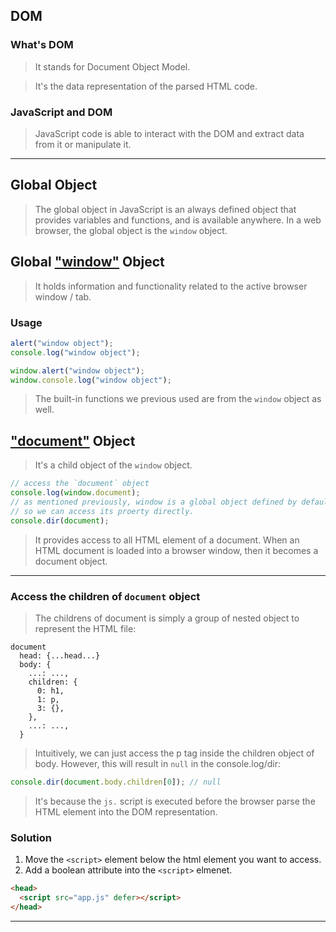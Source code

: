 ## DOM
### What's DOM
> It stands for Document Object Model.

> It's the data representation of the parsed HTML code.

### JavaScript and DOM
> JavaScript code is able to interact with the DOM and extract data from it or manipulate it.

---

## Global Object
> The global object in JavaScript is an always defined object that provides variables and functions, and is available anywhere. In a web browser, the global object is the `window` object.

## Global ["window"](https://www.studytonight.com/javascript/javascript-window-object) Object
> It holds information and functionality related to the active browser window / tab.
### Usage
```js
alert("window object");
console.log("window object");

window.alert("window object");
window.console.log("window object");
```
> The built-in functions we previous used are from the `window` object as well.

##  ["document"](https://www.studytonight.com/javascript/javascript-document-object) Object
> It's a child object of the `window` object.
```js
// access the `document` object
console.log(window.document);
// as mentioned previously, window is a global object defined by default
// so we can access its proerty directly.
console.dir(document);
```
> It provides access to all HTML element of a document. When an HTML document is loaded into a browser window, then it becomes a document object.

---

### Access the children of `document` object
> The childrens of document is simply a group of nested object to represent the HTML file:<br/>
```console
document
  head: {...head...}
  body: {
    ...: ...,
    children: {
      0: h1,
      1: p,
      3: {},
    },
    ...: ...,
  }
```
> Intuitively, we can just access the p tag inside the children object of body. However, this will result in `null` in the console.log/dir:
```js
console.dir(document.body.children[0]); // null
```
> It's because the `js.` script is executed before the browser parse the HTML element into the DOM representation.

### Solution
1. Move the `<script>` element below the html element you want to access.
2. Add a boolean attribute into the `<script>` elmenet.
```html
<head>
  <script src="app.js" defer></script>
</head>
```

---
